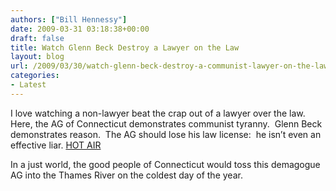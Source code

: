 ```yaml
---
authors: ["Bill Hennessy"]
date: 2009-03-31 03:18:38+00:00
draft: false
title: Watch Glenn Beck Destroy a Lawyer on the Law
layout: blog
url: /2009/03/30/watch-glenn-beck-destroy-a-communist-lawyer-on-the-law/
categories:
- Latest
---
```


I love watching a non-lawyer beat the crap out of a lawyer over the law. Here, the AG of Connecticut demonstrates communist tyranny.  Glenn Beck demonstrates reason.  The AG should lose his law license:  he isn’t even an effective liar. [HOT AIR](https://hotair.com/archives/2009/03/30/video-glenn-beck-yells-at-connecticut-ag-for-11-minutes-over-aig-bonuses/)

In a just world, the good people of Connecticut would toss this demagogue AG into the Thames River on the coldest day of the year.
